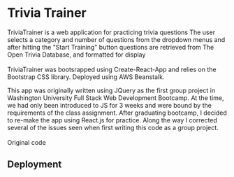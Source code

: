 # Trivia Trainer
 TriviaTrainer is a web application for practicing trivia questions
 The user selects a category and number of questions from the dropdown menus and after hitting the "Start Training" button questions are retrieved from The Open Trivia     Database, and formatted for display</br></br>
 TriviaTrainer was bootsrapped using Create-React-App and relies on the Bootstrap CSS library. Deployed using AWS Beanstalk. 

 This app was originally written using JQuery as the first group project in Washington University Full Stack Web Development Bootcamp. At the time, we had only been introduced to JS for 3 weeks and were bound by the requirements of the class assignment. After graduating bootcamp, I decided to re-make the app using React.js for practice. Along the way I corrected several of the issues seen when first writing this code as a group project. </br></br>
 Original code


## Deployment



